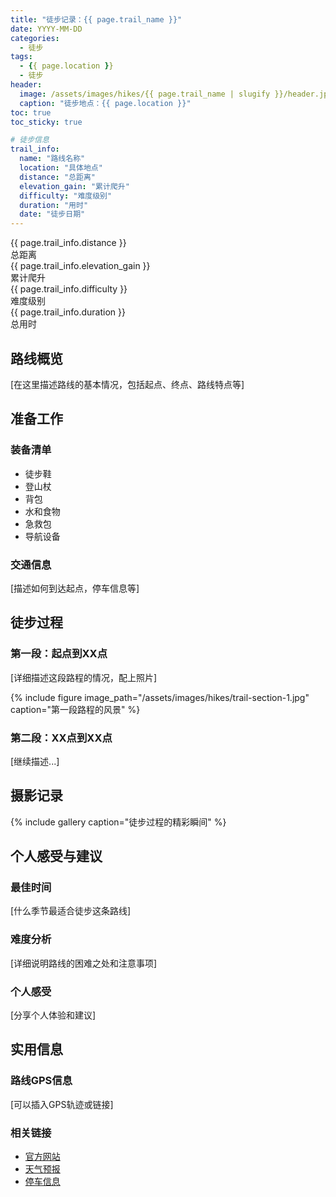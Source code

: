 ```yaml
---
title: "徒步记录：{{ page.trail_name }}"
date: YYYY-MM-DD
categories:
  - 徒步
tags:
  - {{ page.location }}
  - 徒步
header:
  image: /assets/images/hikes/{{ page.trail_name | slugify }}/header.jpg
  caption: "徒步地点：{{ page.location }}"
toc: true
toc_sticky: true

# 徒步信息
trail_info:
  name: "路线名称"
  location: "具体地点"
  distance: "总距离"
  elevation_gain: "累计爬升"
  difficulty: "难度级别"
  duration: "用时"
  date: "徒步日期"
---
```


<div class="hiking-stats">
  <div class="stat-grid">
    <div class="stat-item">
      <div class="stat-value">{{ page.trail_info.distance }}</div>
      <div class="stat-label">总距离</div>
    </div>
    <div class="stat-item">
      <div class="stat-value">{{ page.trail_info.elevation_gain }}</div>
      <div class="stat-label">累计爬升</div>
    </div>
    <div class="stat-item">
      <div class="stat-value">{{ page.trail_info.difficulty }}</div>
      <div class="stat-label">难度级别</div>
    </div>
    <div class="stat-item">
      <div class="stat-value">{{ page.trail_info.duration }}</div>
      <div class="stat-label">总用时</div>
    </div>
  </div>
</div>

## 路线概览

[在这里描述路线的基本情况，包括起点、终点、路线特点等]

## 准备工作

### 装备清单
- 徒步鞋
- 登山杖
- 背包
- 水和食物
- 急救包
- 导航设备

### 交通信息
[描述如何到达起点，停车信息等]

## 徒步过程

### 第一段：起点到XX点
[详细描述这段路程的情况，配上照片]

{% include figure image_path="/assets/images/hikes/trail-section-1.jpg" caption="第一段路程的风景" %}

### 第二段：XX点到XX点
[继续描述...]

## 摄影记录

{% include gallery caption="徒步过程的精彩瞬间" %}

## 个人感受与建议

### 最佳时间
[什么季节最适合徒步这条路线]

### 难度分析
[详细说明路线的困难之处和注意事项]

### 个人感受
[分享个人体验和建议]

## 实用信息

### 路线GPS信息
[可以插入GPS轨迹或链接]

### 相关链接
- [官方网站]()
- [天气预报]()
- [停车信息]()